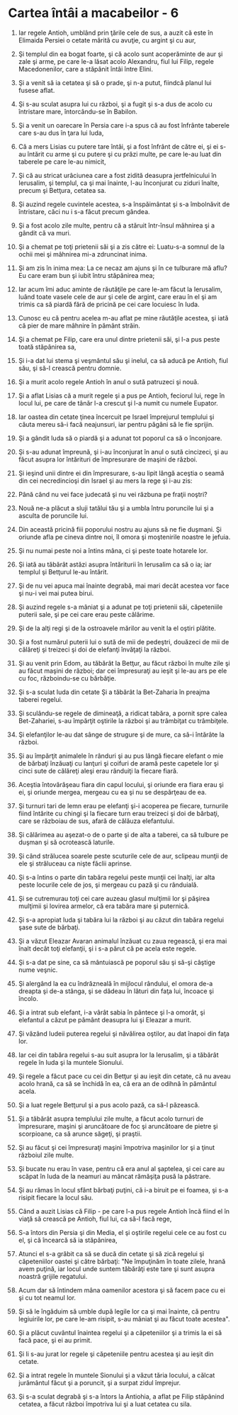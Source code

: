 # Cartea &#238;nt&#226;i a macabeilor - 6

1. Iar regele Antioh, umblând prin ţările cele de sus, a auzit că este în Elimaida Persiei o cetate mărită cu avuţie, cu argint şi cu aur, 

2. Şi templul din ea bogat foarte, şi că acolo sunt acoperăminte de aur şi zale şi arme, pe care le-a lăsat acolo Alexandru, fiul lui Filip, regele Macedonenilor, care a stăpânit întâi între Elini. 

3. Şi a venit să ia cetatea şi să o prade, şi n-a putut, fiindcă planul lui fusese aflat.

4. Şi s-au sculat asupra lui cu război, şi a fugit şi s-a dus de acolo cu întristare mare, întorcându-se în Babilon. 

5. Şi a venit un oarecare în Persia care i-a spus că au fost înfrânte taberele care s-au dus în ţara lui Iuda, 

6. Că a mers Lisias cu putere tare întâi, şi a fost înfrânt de către ei, şi ei s-au întărit cu arme şi cu putere şi cu prăzi multe, pe care le-au luat din taberele pe care le-au nimicit, 

7. Şi că au stricat urâciunea care a fost zidită deasupra jertfelnicului în Ierusalim, şi templul, ca şi mai înainte, l-au înconjurat cu ziduri înalte, precum şi Betţura, cetatea sa. 

8. Şi auzind regele cuvintele acestea, s-a înspăimântat şi s-a îmbolnăvit de întristare, căci nu i s-a făcut precum gândea. 

9. Şi a fost acolo zile multe, pentru că a stăruit într-însul mâhnirea şi a gândit că va muri. 

10. Şi a chemat pe toţi prietenii săi şi a zis către ei: Luatu-s-a somnul de la ochii mei şi mâhnirea mi-a zdruncinat inima. 

11. Şi am zis în inima mea: La ce necaz am ajuns şi în ce tulburare mă aflu? Eu care eram bun şi iubit întru stăpânirea mea; 

12. Iar acum îmi aduc aminte de răutăţile pe care le-am făcut la Ierusalim, luând toate vasele cele de aur şi cele de argint, care erau în el şi am trimis ca să piardă fără de pricină pe cei care locuiesc în Iuda. 

13. Cunosc eu că pentru acelea m-au aflat pe mine răutăţile acestea, şi iată că pier de mare mâhnire în pământ străin. 

14. Şi a chemat pe Filip, care era unul dintre prietenii săi, şi l-a pus peste toată stăpânirea sa, 

15. Şi i-a dat lui stema şi veşmântul său şi inelul, ca să aducă pe Antioh, fiul său, şi să-l crească pentru domnie. 

16. Şi a murit acolo regele Antioh în anul o sută patruzeci şi nouă. 

17. Şi a aflat Lisias că a murit regele şi a pus pe Antioh, feciorul lui, rege în locul lui, pe care de tânăr l-a crescut şi l-a numit cu numele Eupator. 

18. Iar oastea din cetate ţinea încercuit pe Israel împrejurul templului şi căuta mereu să-i facă neajunsuri, iar pentru păgâni să le fie sprijin. 

19. Şi a gândit Iuda să o piardă şi a adunat tot poporul ca să o înconjoare. 

20. Şi s-au adunat împreună, şi i-au înconjurat în anul o sută cincizeci, şi au făcut asupra lor întărituri de împresurare de maşini de război. 

21. Şi ieşind unii dintre ei din împresurare, s-au lipit lângă aceştia o seamă din cei necredincioşi din Israel şi au mers la rege şi i-au zis: 

22. Până când nu vei face judecată şi nu vei răzbuna pe fraţii noştri? 

23. Nouă ne-a plăcut a sluji tatălui tău şi a umbla întru poruncile lui şi a asculta de poruncile lui. 

24. Din această pricină fiii poporului nostru au ajuns să ne fie duşmani. Şi oriunde afla pe cineva dintre noi, îl omora şi moştenirile noastre le jefuia. 

25. Şi nu numai peste noi a întins mâna, ci şi peste toate hotarele lor. 

26. Şi iată au tăbărât astăzi asupra întăriturii în Ierusalim ca să o ia; iar templul şi Betţurul le-au întărit. 

27. Şi de nu vei apuca mai înainte degrabă, mai mari decât acestea vor face şi nu-i vei mai putea birui. 

28. Şi auzind regele s-a mâniat şi a adunat pe toţi prietenii săi, căpeteniile puterii sale, şi pe cei care erau peste călărime. 

29. Şi de la alţi regi şi de la ostroavele mărilor au venit la el oştiri plătite. 

30. Şi a fost numărul puterii lui o sută de mii de pedeştri, douăzeci de mii de călăreţi şi treizeci şi doi de elefanţi învăţaţi la război. 

31. Şi au venit prin Edom, au tăbărât la Betţur, au făcut război în multe zile şi au făcut maşini de război; dar cei împresuraţi au ieşit şi le-au ars pe ele cu foc, războindu-se cu bărbăţie. 

32. Şi s-a sculat Iuda din cetate Şi a tăbărât la Bet-Zaharia în preajma taberei regelui. 

33. Şi sculându-se regele de dimineaţă, a ridicat tabăra, a pornit spre calea Bet-Zahariei, s-au împărţit oştirile la război şi au trâmbiţat cu trâmbiţele. 

34. Şi elefanţilor le-au dat sânge de strugure şi de mure, ca să-i întărâte la război. 

35. Şi au împărţit animalele în rânduri şi au pus lângă fiecare elefant o mie de bărbaţi înzăuaţi cu lanţuri şi coifuri de aramă peste capetele lor şi cinci sute de călăreţi aleşi erau rânduiţi la fiecare fiară. 

36. Aceştia întovărăşeau fiara din capul locului, şi oriunde era fiara erau şi ei, şi oriunde mergea, mergeau cu ea şi nu se despărţeau de ea. 

37. Şi turnuri tari de lemn erau pe elefanţi şi-i acoperea pe fiecare, turnurile fiind întărite cu chingi şi la fiecare turn erau treizeci şi doi de bărbaţi, care se războiau de sus, afară de călăuza elefantului. 

38. Şi călărimea au aşezat-o de o parte şi de alta a taberei, ca să tulbure pe duşman şi să ocrotească laturile.

39. Şi când strălucea soarele peste scuturile cele de aur, sclipeau munţii de ele şi străluceau ca nişte făclii aprinse.

40. Şi s-a întins o parte din tabăra regelui peste munţii cei înalţi, iar alta peste locurile cele de jos, şi mergeau cu pază şi cu rânduială. 

41. Şi se cutremurau toţi cei care auzeau glasul mulţimii lor şi păşirea mulţimii şi lovirea armelor, că era tabăra mare şi puternică. 

42. Şi s-a apropiat Iuda şi tabăra lui la război şi au căzut din tabăra regelui şase sute de bărbaţi. 

43. Şi a văzut Eleazar Avaran animalul înzăuat cu zaua regească, şi era mai înalt decât toţi elefanţii, şi i s-a părut că pe acela este regele. 

44. Şi s-a dat pe sine, ca să mântuiască pe poporul său şi să-şi câştige nume veşnic. 

45. Şi alergând la ea cu îndrăzneală în mijlocul rândului, el omora de-a dreapta şi de-a stânga, şi se dădeau în lături din faţa lui, încoace şi încolo. 

46. Şi a intrat sub elefant, i-a vârât sabia în pântece şi l-a omorât, şi elefantul a căzut pe pământ deasupra lui şi Eleazar a murit. 

47. Şi văzând Iudeii puterea regelui şi năvălirea oştilor, au dat înapoi din faţa lor. 

48. Iar cei din tabăra regelui s-au suit asupra lor la Ierusalim, şi a tăbărât regele în Iuda şi la muntele Sionului. 

49. Şi regele a făcut pace cu cei din Betţur şi au ieşit din cetate, că nu aveau acolo hrană, ca să se închidă în ea, că era an de odihnă în pământul acela. 

50. Şi a luat regele Betţurul şi a pus acolo pază, ca să-l păzească. 

51. Şi a tăbărât asupra templului zile multe, a făcut acolo turnuri de împresurare, maşini şi aruncătoare de foc şi aruncătoare de pietre şi scorpioane, ca să arunce săgeţi, şi praştii. 

52. Şi au făcut şi cei împresuraţi maşini împotriva maşinilor lor şi a ţinut războiul zile multe. 

53. Şi bucate nu erau în vase, pentru că era anul al şaptelea, şi cei care au scăpat în Iuda de la neamuri au mâncat rămăşiţa pusă la păstrare. 

54. Şi au rămas în locul sfânt bărbaţi puţini, că i-a biruit pe ei foamea, şi s-a risipit fiecare la locul său. 

55. Când a auzit Lisias că Filip - pe care l-a pus regele Antioh încă fiind el în viaţă să crească pe Antioh, fiul lui, ca să-l facă rege, 

56. S-a întors din Persia şi din Media, el şi oştirile regelui cele ce au fost cu el, şi că încearcă să ia stăpânirea, 

57. Atunci el s-a grăbit ca să se ducă din cetate şi să zică regelui şi căpeteniilor oastei şi către bărbaţi: "Ne împuţinăm în toate zilele, hrană avem puţină, iar locul unde suntem tăbărâţi este tare şi sunt asupra noastră grijile regatului. 

58. Acum dar să întindem mâna oamenilor acestora şi să facem pace cu ei şi cu tot neamul lor. 

59. Şi să le îngăduim să umble după legile lor ca şi mai înainte, că pentru legiuirile lor, pe care le-am risipit, s-au mâniat şi au făcut toate acestea". 

60. Şi a plăcut cuvântul înaintea regelui şi a căpeteniilor şi a trimis la ei să facă pace, şi ei au primit. 

61. Şi li s-au jurat lor regele şi căpeteniile pentru acestea şi au ieşit din cetate. 

62. Şi a intrat regele în muntele Sionului şi a văzut tăria locului, a călcat jurământul făcut şi a poruncit, şi a surpat zidul împrejur. 

63. Şi s-a sculat degrabă şi s-a întors la Antiohia, a aflat pe Filip stăpânind cetatea, a făcut război împotriva lui şi a luat cetatea cu sila. 

